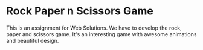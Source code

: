 # Rock Paper n Scissors Game
This is an assignment for Web Solutions. We have to develop the rock, paper and scissors game. It's an interesting game with awesome animations and beautiful design.
